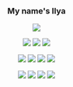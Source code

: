 <!-- markdownlint-disable MD033 MD041-->
<p align="center">
  <h3 align="center">My name's Ilya</h3>
</p>

<p align="center">
  <img src="https://readme-typing-svg.herokuapp.com/?background=FFFFFF00&center=true&vCenter=true&lines=I%27m+web+programmer;I%27m+Golang+developer;I%27m+Node.JS+developer;">
</p>
<p align="center">
  <img src="https://img.shields.io/badge/golang-%23007d9c.svg?style=for-the-badge&logo=go&logoColor=white">
  <img src="https://img.shields.io/badge/node.js-6DA55F?style=for-the-badge&logo=node.js&logoColor=white">
  <img src="https://img.shields.io/badge/php-%23777BB4.svg?style=for-the-badge&logo=php&logoColor=white">
</p>

<p align="center">
  <img src="https://img.shields.io/badge/vuejs-%2335495e.svg?style=for-the-badge&logo=vuedotjs&logoColor=%234FC08D">
  <img src="https://img.shields.io/badge/Nuxt-002E3B?style=for-the-badge&logo=nuxtdotjs&logoColor=#00DC82">
  <img src="https://img.shields.io/badge/Quasar-16B7FB?style=for-the-badge&logo=quasar&logoColor=black">
  <img src="https://img.shields.io/badge/Socket.io-black?style=for-the-badge&logo=socket.io&badgeColor=010101">
</p>

<p align="center">
  <img src="https://img.shields.io/badge/SASS-hotpink.svg?style=for-the-badge&logo=SASS&logoColor=white">
  <img src="https://img.shields.io/badge/VITE-0095ff.svg?style=for-the-badge&logo=vite&logoColor=white">
  <img src="https://img.shields.io/badge/webpack-%238DD6F9.svg?style=for-the-badge&logo=webpack&logoColor=black">
  <img src="https://img.shields.io/badge/GULP-%23CF4647.svg?style=for-the-badge&logo=gulp&logoColor=white">
</p>
<!-- markdownlint-enable MD033 -->
